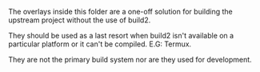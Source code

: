 The overlays inside this folder are a one-off solution for building the upstream project without the use of build2.

They should be used as a last resort when build2 isn't available on a particular platform or it can't be compiled. E.G: Termux.

They are not the primary build system nor are they used for development.